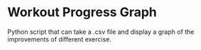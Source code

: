 # Workout Progress Graph

Python script that can take a .csv file and display a graph of the improvements of different exercise.
